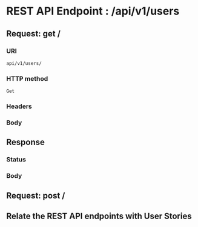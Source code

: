 # REST API Endpoint : /api/v1/users

## Request: get /
### URI
    api/v1/users/
    
### HTTP method
    Get
### Headers
    
### Body

## Response
### Status
### Body

## Request: post /

## Relate the REST API endpoints with User Stories